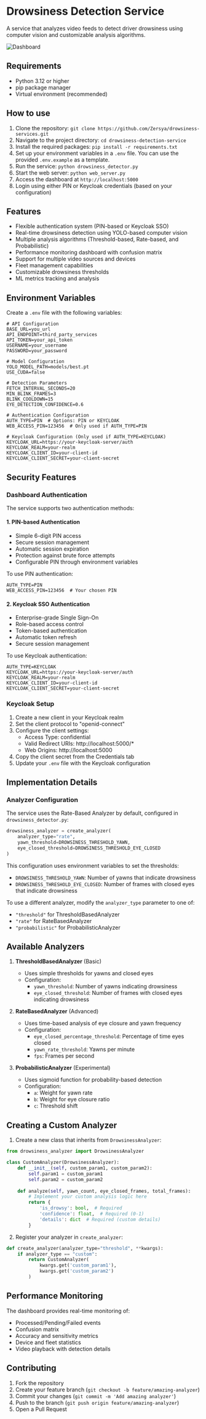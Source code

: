 # Drowsiness Detection Service

A service that analyzes video feeds to detect driver drowsiness using computer vision and customizable analysis algorithms.

![Dashboard](/images/dashboard.png)

## Requirements

- Python 3.12 or higher
- pip package manager
- Virtual environment (recommended)

## How to use

1. Clone the repository: `git clone https://github.com/Zersya/drowsiness-services.git`
2. Navigate to the project directory: `cd drowsiness-detection-service`
3. Install the required packages: `pip install -r requirements.txt`
4. Set up your environment variables in a `.env` file. You can use the provided `.env.example` as a template.
5. Run the service: `python drowsiness_detector.py`
6. Start the web server: `python web_server.py`
7. Access the dashboard at `http://localhost:5000`
8. Login using either PIN or Keycloak credentials (based on your configuration)

## Features

- Flexible authentication system (PIN-based or Keycloak SSO)
- Real-time drowsiness detection using YOLO-based computer vision
- Multiple analysis algorithms (Threshold-based, Rate-based, and Probabilistic)
- Performance monitoring dashboard with confusion matrix
- Support for multiple video sources and devices
- Fleet management capabilities
- Customizable drowsiness thresholds
- ML metrics tracking and analysis

## Environment Variables

Create a `.env` file with the following variables:

```env
# API Configuration
BASE_URL=you_url
API_ENDPOINT=third_party_services
API_TOKEN=your_api_token
USERNAME=your_username
PASSWORD=your_password

# Model Configuration
YOLO_MODEL_PATH=models/best.pt
USE_CUDA=false

# Detection Parameters
FETCH_INTERVAL_SECONDS=20
MIN_BLINK_FRAMES=3
BLINK_COOLDOWN=15
EYE_DETECTION_CONFIDENCE=0.6

# Authentication Configuration
AUTH_TYPE=PIN  # Options: PIN or KEYCLOAK
WEB_ACCESS_PIN=123456  # Only used if AUTH_TYPE=PIN

# Keycloak Configuration (Only used if AUTH_TYPE=KEYCLOAK)
KEYCLOAK_URL=https://your-keycloak-server/auth
KEYCLOAK_REALM=your-realm
KEYCLOAK_CLIENT_ID=your-client-id
KEYCLOAK_CLIENT_SECRET=your-client-secret
```

## Security Features

### Dashboard Authentication

The service supports two authentication methods:

#### 1. PIN-based Authentication
- Simple 6-digit PIN access
- Secure session management
- Automatic session expiration
- Protection against brute force attempts
- Configurable PIN through environment variables

To use PIN authentication:
```env
AUTH_TYPE=PIN
WEB_ACCESS_PIN=123456  # Your chosen PIN
```

#### 2. Keycloak SSO Authentication
- Enterprise-grade Single Sign-On
- Role-based access control
- Token-based authentication
- Automatic token refresh
- Secure session management

To use Keycloak authentication:
```env
AUTH_TYPE=KEYCLOAK
KEYCLOAK_URL=https://your-keycloak-server/auth
KEYCLOAK_REALM=your-realm
KEYCLOAK_CLIENT_ID=your-client-id
KEYCLOAK_CLIENT_SECRET=your-client-secret
```

### Keycloak Setup

1. Create a new client in your Keycloak realm
2. Set the client protocol to "openid-connect"
3. Configure the client settings:
   - Access Type: confidential
   - Valid Redirect URIs: http://localhost:5000/*
   - Web Origins: http://localhost:5000
4. Copy the client secret from the Credentials tab
5. Update your `.env` file with the Keycloak configuration

## Implementation Details

### Analyzer Configuration
The service uses the Rate-Based Analyzer by default, configured in `drowsiness_detector.py`:

```python
drowsiness_analyzer = create_analyzer(
    analyzer_type="rate",
    yawn_threshold=DROWSINESS_THRESHOLD_YAWN,
    eye_closed_threshold=DROWSINESS_THRESHOLD_EYE_CLOSED
)
```

This configuration uses environment variables to set the thresholds:
- `DROWSINESS_THRESHOLD_YAWN`: Number of yawns that indicate drowsiness
- `DROWSINESS_THRESHOLD_EYE_CLOSED`: Number of frames with closed eyes that indicate drowsiness

To use a different analyzer, modify the `analyzer_type` parameter to one of:
- `"threshold"` for ThresholdBasedAnalyzer
- `"rate"` for RateBasedAnalyzer
- `"probabilistic"` for ProbabilisticAnalyzer

## Available Analyzers

1. **ThresholdBasedAnalyzer** (Basic)
   - Uses simple thresholds for yawns and closed eyes
   - Configuration:
     - `yawn_threshold`: Number of yawns indicating drowsiness
     - `eye_closed_threshold`: Number of frames with closed eyes indicating drowsiness

2. **RateBasedAnalyzer** (Advanced)
   - Uses time-based analysis of eye closure and yawn frequency
   - Configuration:
     - `eye_closed_percentage_threshold`: Percentage of time eyes closed
     - `yawn_rate_threshold`: Yawns per minute
     - `fps`: Frames per second

3. **ProbabilisticAnalyzer** (Experimental)
   - Uses sigmoid function for probability-based detection
   - Configuration:
     - `a`: Weight for yawn rate
     - `b`: Weight for eye closure ratio
     - `c`: Threshold shift

## Creating a Custom Analyzer

1. Create a new class that inherits from `DrowsinessAnalyzer`:

```python
from drowsiness_analyzer import DrowsinessAnalyzer

class CustomAnalyzer(DrowsinessAnalyzer):
    def __init__(self, custom_param1, custom_param2):
        self.param1 = custom_param1
        self.param2 = custom_param2
    
    def analyze(self, yawn_count, eye_closed_frames, total_frames):
        # Implement your custom analysis logic here
        return {
            'is_drowsy': bool,  # Required
            'confidence': float,  # Required (0-1)
            'details': dict  # Required (custom details)
        }
```

2. Register your analyzer in `create_analyzer`:

```python
def create_analyzer(analyzer_type="threshold", **kwargs):
    if analyzer_type == "custom":
        return CustomAnalyzer(
            kwargs.get('custom_param1'),
            kwargs.get('custom_param2')
        )
```

## Performance Monitoring

The dashboard provides real-time monitoring of:
- Processed/Pending/Failed events
- Confusion matrix
- Accuracy and sensitivity metrics
- Device and fleet statistics
- Video playback with detection details

## Contributing

1. Fork the repository
2. Create your feature branch (`git checkout -b feature/amazing-analyzer`)
3. Commit your changes (`git commit -m 'Add amazing analyzer'`)
4. Push to the branch (`git push origin feature/amazing-analyzer`)
5. Open a Pull Request
